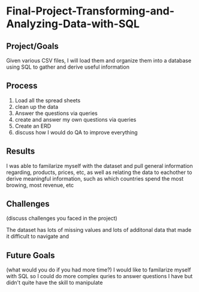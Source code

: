 # Final-Project-Transforming-and-Analyzing-Data-with-SQL

## Project/Goals
Given various CSV files, I will load them and organize them into a database using SQL to gather and derive useful information

## Process
1. Load all the spread sheets
2. clean up the data
3. Answer the questions via queries
4. create and answer my own questions via queries
5. Create an ERD
6. discuss how I would do QA to improve everything

## Results
I was able to familarize myself with the dataset and pull general information regarding, products, prices, etc, as well as relating the data to eachother to derive meaningful information, such as which countries spend the most browing, most revenue, etc

## Challenges 
(discuss challenges you faced in the project)

The dataset has lots of missing values and lots of additonal data that made it difficult to navigate and 

## Future Goals
(what would you do if you had more time?)
I would like to familarize myself with SQL so I could do more complex quries to answer questions I have but didn't quite have the skill to manipulate